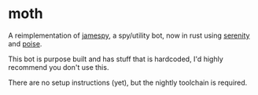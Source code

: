 # moth

A reimplementation of [jamespy](https://github.com/jamesbt365/jamespy), a spy/utility bot, now in rust using [serenity](https://github.com/serenity-rs/serenity) and [poise](https://github.com/serenity-rs/poise).

This bot is purpose built and has stuff that is hardcoded, I'd highly recommend you don't use this.

There are no setup instructions (yet), but the nightly toolchain is required.
